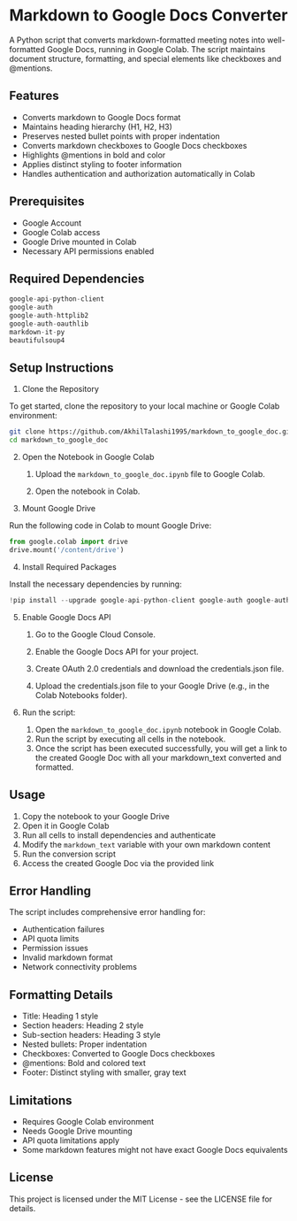# Markdown to Google Docs Converter

A Python script that converts markdown-formatted meeting notes into well-formatted Google Docs, running in Google Colab. The script maintains document structure, formatting, and special elements like checkboxes and @mentions.

## Features

- Converts markdown to Google Docs format
- Maintains heading hierarchy (H1, H2, H3)
- Preserves nested bullet points with proper indentation
- Converts markdown checkboxes to Google Docs checkboxes
- Highlights @mentions in bold and color
- Applies distinct styling to footer information
- Handles authentication and authorization automatically in Colab

## Prerequisites

- Google Account
- Google Colab access
- Google Drive mounted in Colab
- Necessary API permissions enabled

## Required Dependencies

```python
google-api-python-client
google-auth
google-auth-httplib2
google-auth-oauthlib
markdown-it-py
beautifulsoup4
```

## Setup Instructions

1. Clone the Repository

To get started, clone the repository to your local machine or Google Colab environment:

```bash
git clone https://github.com/AkhilTalashi1995/markdown_to_google_doc.git
cd markdown_to_google_doc
```
2. Open the Notebook in Google Colab

   1. Upload the ```markdown_to_google_doc.ipynb``` file to Google Colab.
   
   2. Open the notebook in Colab.

3. Mount Google Drive
   
Run the following code in Colab to mount Google Drive:

```python
from google.colab import drive
drive.mount('/content/drive')
```
4. Install Required Packages

Install the necessary dependencies by running:

```python
!pip install --upgrade google-api-python-client google-auth google-auth-httplib2 google-auth-oauthlib markdown-it-py beautifulsoup4
```
5. Enable Google Docs API
   
      1. Go to the Google Cloud Console.
      
      2. Enable the Google Docs API for your project.
      
      3. Create OAuth 2.0 credentials and download the credentials.json file.
      
      4. Upload the credentials.json file to your Google Drive (e.g., in the Colab Notebooks folder).

6. Run the script:

      1. Open the ```markdown_to_google_doc.ipynb``` notebook in Google Colab.
      2. Run the script by executing all cells in the notebook.
      3. Once the script has been executed successfully, you will get a link to the created Google Doc with all your markdown_text converted             and formatted.

## Usage

1. Copy the notebook to your Google Drive
2. Open it in Google Colab
3. Run all cells to install dependencies and authenticate
4. Modify the `markdown_text` variable with your own markdown content
5. Run the conversion script
6. Access the created Google Doc via the provided link

## Error Handling

The script includes comprehensive error handling for:
- Authentication failures
- API quota limits
- Permission issues
- Invalid markdown format
- Network connectivity problems

## Formatting Details

- Title: Heading 1 style
- Section headers: Heading 2 style
- Sub-section headers: Heading 3 style
- Nested bullets: Proper indentation
- Checkboxes: Converted to Google Docs checkboxes
- @mentions: Bold and colored text
- Footer: Distinct styling with smaller, gray text

## Limitations

- Requires Google Colab environment
- Needs Google Drive mounting
- API quota limitations apply
- Some markdown features might not have exact Google Docs equivalents

## License

This project is licensed under the MIT License - see the LICENSE file for details.
